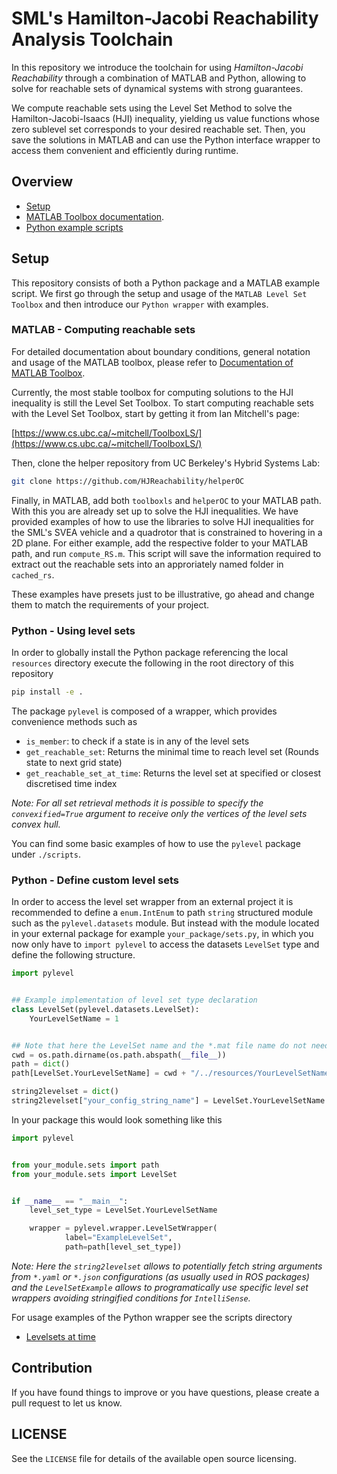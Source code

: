 # SML's Hamilton-Jacobi Reachability Analysis Toolchain
In this repository we introduce the toolchain for using _Hamilton-Jacobi Reachability_ through a combination of MATLAB and Python, allowing to solve for reachable sets of dynamical systems with strong guarantees.

We compute reachable sets using the Level Set Method to solve the Hamilton-Jacobi-Isaacs (HJI) inequality, yielding us value functions whose zero sublevel set corresponds to your desired reachable set.
Then, you save the solutions in MATLAB and can use the Python interface wrapper to access them convenient and efficiently during runtime.

## Overview
- [Setup](#setup)
- [MATLAB Toolbox documentation](https://www.cs.ubc.ca/~mitchell/ToolboxLS/toolboxLS-1.1.pdf).
- [Python example scripts](./scripts)

## Setup
This repository consists of both a Python package and a MATLAB example script.
We first go through the setup and usage of the `MATLAB Level Set Toolbox` and then introduce our `Python wrapper` with examples.

### MATLAB - Computing reachable sets
For detailed documentation about boundary conditions, general notation and usage of the MATLAB toolbox, please refer to [Documentation of MATLAB Toolbox](https://www.cs.ubc.ca/~mitchell/ToolboxLS/toolboxLS-1.1.pdf).


Currently, the most stable toolbox for computing solutions to the HJI inequality
is still the Level Set Toolbox. To start computing reachable sets with the Level
Set Toolbox, start by getting it from Ian Mitchell's page:

[https://www.cs.ubc.ca/~mitchell/ToolboxLS/](https://www.cs.ubc.ca/~mitchell/ToolboxLS/)

Then, clone the helper repository from UC Berkeley's Hybrid Systems Lab:

```bash
git clone https://github.com/HJReachability/helperOC
```

Finally, in MATLAB, add both `toolboxls` and `helperOC` to your MATLAB path.
With this you are already set up to solve the HJI inequalities.
We have provided examples of how to use the libraries to solve HJI inequalities for the SML's SVEA vehicle and a quadrotor that is constrained to hovering in a 2D plane.
For either example, add the respective folder to your MATLAB path, and run `compute_RS.m`.
This script will save the information required to extract out the reachable sets into an approriately named folder in `cached_rs`.

These examples have presets just to be illustrative, go ahead and change them
to match the requirements of your project.

### Python - Using level sets
In order to globally install the Python package referencing the local `resources` directory execute the following in the root directory of this repository
```bash
pip install -e .
```

The package `pylevel` is composed of a wrapper, which provides convenience methods such as
- `is_member`: to check if a state is in any of the level sets
- `get_reachable_set`: Returns the minimal time to reach level set (Rounds state to next grid state)
- `get_reachable_set_at_time`: Returns the level set at specified or closest discretised time index

_Note: For all set retrieval methods it is possible to specify the `convexified=True` argument to receive only the vertices of the level sets convex hull._

You can find some basic examples of how to use the `pylevel` package under `./scripts`.


### Python - Define custom level sets
In order to access the level set wrapper from an external project it is recommended to define a `enum.IntEnum` to path `string` structured module such as the `pylevel.datasets` module.
But instead with the module located in your external package for example `your_package/sets.py`, in which you now only have to `import pylevel` to access the datasets `LevelSet` type and define the following structure.

```python
import pylevel


## Example implementation of level set type declaration
class LevelSet(pylevel.datasets.LevelSet):
    YourLevelSetName = 1


## Note that here the LevelSet name and the *.mat file name do not need to coincide.
cwd = os.path.dirname(os.path.abspath(__file__))
path = dict()
path[LevelSet.YourLevelSetName] = cwd + "/../resources/YourLevelSetName.mat"

string2levelset = dict()
string2levelset["your_config_string_name"] = LevelSet.YourLevelSetName
```

In your package this would look something like this

```python
import pylevel


from your_module.sets import path
from your_module.sets import LevelSet


if __name__ == "__main__":
    level_set_type = LevelSet.YourLevelSetName

    wrapper = pylevel.wrapper.LevelSetWrapper(
            label="ExampleLevelSet",
            path=path[level_set_type])
```

_Note: Here the `string2levelset` allows to potentially fetch string arguments from `*.yaml` or `*.json` configurations (as usually used in ROS packages) and the `LevelSetExample` allows to programatically use specific level set wrappers avoiding stringified conditions for `IntelliSense`._

For usage examples of the Python wrapper see the scripts directory
- [Levelsets at time](scripts/timed_level_sets.py)


## Contribution
If you have found things to improve or you have questions, please create a pull request to let us know.


## LICENSE
See the `LICENSE` file for details of the available open source licensing.
